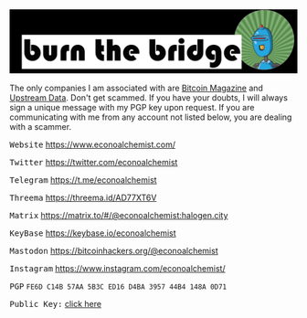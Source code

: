 <img src="Assets/BTB logo_2.png">

The only companies I am associated with are [Bitcoin Magazine](https://bitcoinmagazine.com/) and [Upstream Data](https://www.upstreamdata.ca/). Don't get scammed. If you have your doubts, I will always sign a unique message with my PGP key upon request. If you are communicating with me from any account not listed below, you are dealing with a scammer.

<kbd>Website</kbd> https://www.econoalchemist.com/

<kbd>Twitter</kbd> https://twitter.com/econoalchemist

<kbd>Telegram</kbd> https://t.me/econoalchemist

<kbd>Threema</kbd> https://threema.id/AD77XT6V

<kbd>Matrix</kbd> https://matrix.to/#/@econoalchemist:halogen.city

<kbd>KeyBase</kbd> https://keybase.io/econoalchemist

<kbd>Mastodon</kbd> https://bitcoinhackers.org/@econoalchemist

<kbd>Instagram</kbd> https://www.instagram.com/econoalchemist/

<kbd>PGP</kbd> `FE6D C14B 57AA 5B3C ED16 D4BA 3957 44B4 148A 0D71`

<kbd>Public Key:</kbd> [click here](Assets/PGP.txt) 
